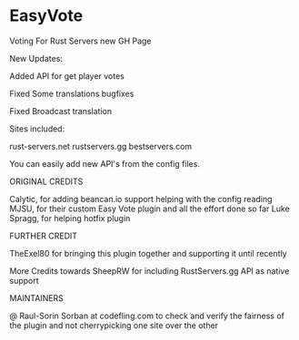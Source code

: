 # EasyVote
Voting For Rust Servers new GH Page

New Updates:

Added API for get player votes

Fixed Some translations bugfixes

Fixed Broadcast translation


Sites included:

rust-servers.net
rustservers.gg
bestservers.com

You can easily add new API's from the config files.


ORIGINAL CREDITS

Calytic, for adding beancan.io support helping with the config reading
MJSU, for their custom Easy Vote plugin and all the effort done so far
Luke Spragg, for helping hotfix plugin



FURTHER CREDIT

TheExel80 for bringing this plugin together and supporting it until recently 



More Credits towards SheepRW for including RustServers.gg API as native support



MAINTAINERS

@ Raul-Sorin Sorban at codefling.com to check and verify the fairness of the plugin and not cherrypicking one site over the other
